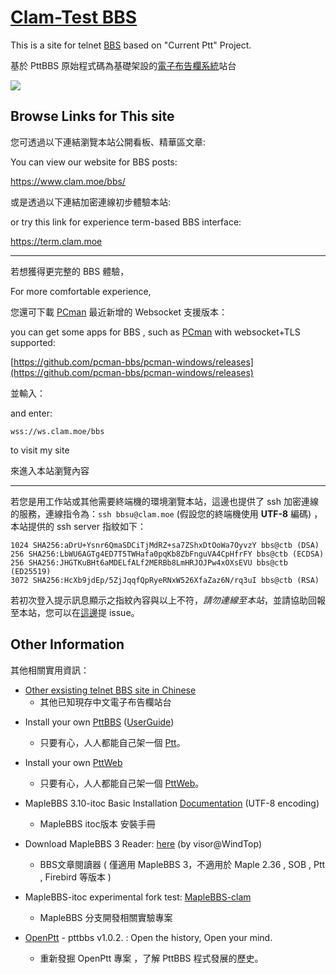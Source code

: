 # [Clam-Test BBS](https://www.clam.moe/bbs/)

This is a site for telnet [BBS](//goo.gl/2KAMG) based on "Current Ptt" Project.

基於 PttBBS 原始程式碼為基礎架設的[電子布告欄系統](https://goo.gl/2KAMG)站台

[![](https://i.imgur.com/iKESXcE.png)](https://www.clam.moe/bbs/)


## Browse Links for This site

您可透過以下連結瀏覽本站公開看板、精華區文章:

You can view our website for BBS posts:

<https://www.clam.moe/bbs/>

或是透過以下連結加密連線初步體驗本站:

or try this link for experience term-based BBS interface:

<https://term.clam.moe>

---

若想獲得更完整的 BBS 體驗，

For more comfortable experience,

您還可下載 [PCman](https://pcman.ptt.cc/) 最近新增的 Websocket 支援版本：

you can get some apps for BBS , such as [PCman](https://pcman.ptt.cc/) with websocket+TLS supported:

[https://github.com/pcman-bbs/pcman-windows/releases](https://github.com/pcman-bbs/pcman-windows/releases)

並輸入： 

and enter:

```
wss://ws.clam.moe/bbs
```

to visit my site

來進入本站瀏覽內容

---

若您是用工作站或其他需要終端機的環境瀏覽本站，這邊也提供了 ssh 加密連線的服務，連線指令為：`ssh bbsu@clam.moe` (假設您的終端機使用 **UTF-8** 編碼) ，本站提供的 ssh server 指紋如下：

```
1024 SHA256:aDrU+Ysnr6QmaSDCiTjMdRZ+sa7ZShxDtOoWa7OyvzY bbs@ctb (DSA)
256 SHA256:LbWU6AGTg4ED7T5TWHafa0pqKb8ZbFnguVA4CpHfrFY bbs@ctb (ECDSA)
256 SHA256:JHGTKuBHt6aMDELfALf2MERBb8LmHRJOJPw4xOXsEVU bbs@ctb (ED25519)
3072 SHA256:HcXb9jdEp/5ZjJqqfQpRyeRNxW526XfaZaz6N/rq3uI bbs@ctb (RSA)
```

若初次登入提示訊息顯示之指紋內容與以上不符，*請勿連線至本站*，並請協助回報至本站，您可以在[這邊](https://github.com/clamtestbbs/clamtestbbs.github.io/issues)提 issue。

## Other Information

其他相關實用資訊：

* [Other exsisting telnet BBS site in Chinese](https://bbslist.github.io)
  - 其他已知現存中文電子布告欄站台

+ Install your own [PttBBS](https://github.com/ptt/pttbbs/wiki) ([UserGuide](PttManual))
  - 只要有心，人人都能自己架一個 [Ptt](https://github.com/ptt/pttbbs/wiki)。

+ Install your own [PttWeb](https://github.com/ptt/pttbbs/wiki)
  - 只要有心，人人都能自己架一個 [PttWeb](https://github.com/ptt/pttweb/wiki)。

+ MapleBBS 3.10-itoc Basic Installation [Documentation](https://holishing.github.io/maplebbs-itoc) (UTF-8 encoding)
  - MapleBBS itoc版本 安裝手冊

+ Download MapleBBS 3 Reader: [here](https://clamtestbbs.github.io/test/BBSReader.zip) (by visor@WindTop)
  - BBS文章閱讀器 ( 僅適用 MapleBBS 3，不適用於 Maple 2.36 , SOB , Ptt , Firebird 等版本 )

+ MapleBBS-itoc experimental fork test: [MapleBBS-clam](https://github.com/clamtestbbs/maplebbs-clam)
  - MapleBBS 分支開發相關實驗專案

+ [OpenPtt](https://github.com/clamtestbbs/openptt/wiki) - pttbbs v1.0.2. : Open the history, Open your mind.
  - 重新發掘 OpenPtt 專案 ，了解 PttBBS 程式發展的歷史。
